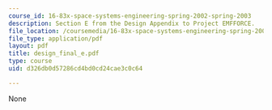 ```yaml
---
course_id: 16-83x-space-systems-engineering-spring-2002-spring-2003
description: Section E from the Design Appendix to Project EMFFORCE.
file_location: /coursemedia/16-83x-space-systems-engineering-spring-2002-spring-2003/d326db0d57286cd4bd0cd24cae3c0c64_design_final_e.pdf
file_type: application/pdf
layout: pdf
title: design_final_e.pdf
type: course
uid: d326db0d57286cd4bd0cd24cae3c0c64

---
```

None